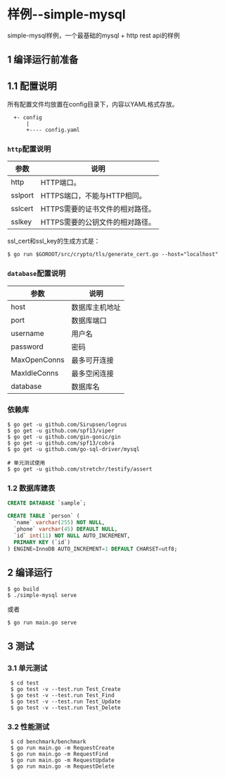 样例--simple-mysql
==================

simple-mysql样例，一个最基础的mysql + http rest api的样例

## 1 编译运行前准备

## 1.1 配置说明

所有配置文件均放置在config目录下，内容以YAML格式存放。

```
  +- config
      |
      +---- config.yaml
```

###  `http`配置说明

参数     | 说明
------- | ------------------
http    | HTTP端口。
sslport | HTTPS端口，不能与HTTP相同。
sslcert | HTTPS需要的证书文件的相对路径。
sslkey  | HTTPS需要的公钥文件的相对路径。

ssl_cert和ssl_key的生成方式是：

```
$ go run $GOROOT/src/crypto/tls/generate_cert.go --host="localhost"
```

### `database`配置说明

参数          | 说明
------------ | ------------------
host         | 数据库主机地址
port         | 数据库端口
username     | 用户名
password     | 密码
MaxOpenConns | 最多可开连接
MaxIdleConns | 最多空闲连接
database     | 数据库名

### 依赖库

```shell
$ go get -u github.com/Sirupsen/logrus
$ go get -u github.com/spf13/viper
$ go get -u github.com/gin-gonic/gin
$ go get -u github.com/spf13/cobra
$ go get -u github.com/go-sql-driver/mysql

# 单元测试使用
$ go get -u github.com/stretchr/testify/assert
```

### 1.2 数据库建表

```sql
CREATE DATABASE `sample`;

CREATE TABLE `person` (
  `name` varchar(255) NOT NULL,
  `phone` varchar(45) DEFAULT NULL,
  `id` int(11) NOT NULL AUTO_INCREMENT,
  PRIMARY KEY (`id`)
) ENGINE=InnoDB AUTO_INCREMENT=1 DEFAULT CHARSET=utf8;
```


## 2 编译运行

```
$ go build
$ ./simple-mysql serve
```

或者

```
$ go run main.go serve
```

## 3 测试

### 3.1 单元测试

```
 $ cd test
 $ go test -v --test.run Test_Create
 $ go test -v --test.run Test_Find
 $ go test -v --test.run Test_Update
 $ go test -v --test.run Test_Delete
```

### 3.2 性能测试

```
 $ cd benchmark/benchmark
 $ go run main.go -m RequestCreate
 $ go run main.go -m RequestFind
 $ go run main.go -m RequestUpdate
 $ go run main.go -m RequestDelete
```